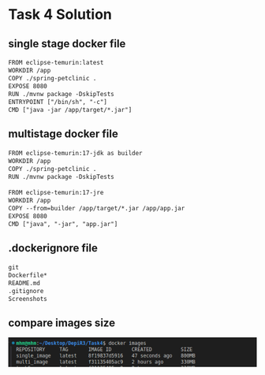 # Task 4 Solution

## single stage docker file

```
FROM eclipse-temurin:latest
WORKDIR /app
COPY ./spring-petclinic .
EXPOSE 8080
RUN ./mvnw package -DskipTests
ENTRYPOINT ["/bin/sh", "-c"]
CMD ["java -jar /app/target/*.jar"]
```

## multistage docker file
```
FROM eclipse-temurin:17-jdk as builder
WORKDIR /app
COPY ./spring-petclinic .
RUN ./mvnw package -DskipTests

FROM eclipse-temurin:17-jre
WORKDIR /app
COPY --from=builder /app/target/*.jar /app/app.jar
EXPOSE 8080
CMD ["java", "-jar", "app.jar"]
```
## .dockerignore file
```
git
Dockerfile*
README.md
.gitignore
Screenshots
```

## compare images size
![compare](./Screenshots/compare.png)